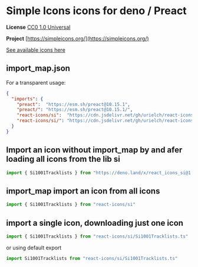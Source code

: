 # Simple Icons icons for deno / Preact

**License** [CC0 1.0 Universal](https://creativecommons.org/publicdomain/zero/1.0/)

**Project** [https://simpleicons.org/](https://simpleicons.org/)

[See available icons here](https://react-icons.deno.dev/si)

## import_map.json

For a transparent usage:

```json
{
  "imports": {
    "preact":  "https://esm.sh/preact@10.15.1",
    "preact/": "https://esm.sh/preact@10.15.1/",
    "react-icons/si":  "https://cdn.jsdelivr.net/gh/urielch/react-icons-si@1.0.8/mod.ts",
    "react-icons/si/": "https://cdn.jsdelivr.net/gh/urielch/react-icons-si@1.0.8/ico/",
  }
}
```

## Import an icon without import_map by and afer loading all icons from the lib si

```ts
import { Si1001Tracklists } from "https://deno.land/x/react_icons_si@1.0.8/mod.ts"
```

## import_map import an icon from all icons

```ts
import { Si1001Tracklists } from "react-icons/si"
```

## import a single icon, downloading just one icon

```ts
import { Si1001Tracklists } from "react-icons/si/Si1001Tracklists.ts"
```

or using default export

```ts
import Si1001Tracklists from "react-icons/si/Si1001Tracklists.ts"
```

